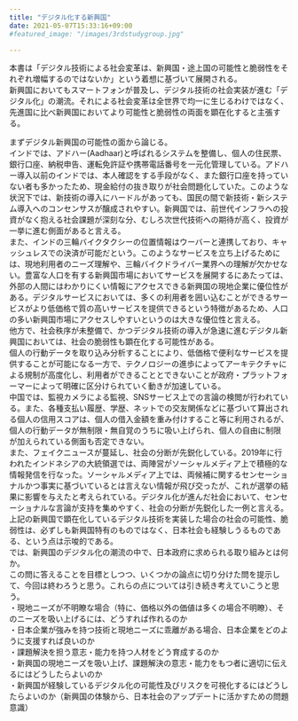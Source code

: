 ```yaml
---
title: "デジタル化する新興国"
date: 2021-05-07T15:33:16+09:00
#featured_image: "/images/3rdstudygroup.jpg"

---
```


本書は「デジタル技術による社会変革は、新興国・途上国の可能性と脆弱性をそれぞれ増幅するのではないか」という着想に基づいて展開される。  
新興国においてもスマートフォンが普及し、デジタル技術の社会実装が進む「デジタル化」の潮流。それによる社会変革は全世界で均一に生じるわけではなく、先進国に比べ新興国においてより可能性と脆弱性の両面を顕在化すると主張する。  
<!--more-->
まずデジタル新興国の可能性の面から論じる。  
インドでは、アドハー(Aadhaar)と呼ばれるシステムを整備し、個人の住民票、銀行口座、納税申告、運転免許証や携帯電話番号を一元化管理している。アドハー導入以前のインドでは、本人確認をする手段がなく、また銀行口座を持っていない者も多かったため、現金給付の抜き取りが社会問題化していた。このような状況下では、新技術の導入にハードルがあっても、国民の間で新技術・新システム導入へのコンセンサスが醸成されやすい。新興国では、前世代インフラへの投資がなく抱える社会課題が深刻な分、むしろ次世代技術への期待が高く、投資が一挙に進む側面があると言える。  
また、インドの三輪バイクタクシーの位置情報はウーバーと連携しており、キャッシュレスでの決済が可能だという。このようなサービスを立ち上げるためには、現地利用者のニーズ理解や、三輪バイクドライバー業界への理解が欠かせない。豊富な人口を有する新興国市場においてサービスを展開するにあたっては、外部の人間にはわかりにくい情報にアクセスできる新興国の現地企業に優位性がある。デジタルサービスにおいては、多くの利用者を囲い込むことができるサービスがより低価格で質の高いサービスを提供できるという特徴があるため、人口の多い新興国市場にアクセスしやすいというのは大きな優位性と言える。  
他方で、社会秩序が未整備で、かつデジタル技術の導入が急速に進むデジタル新興国においては、社会の脆弱性も顕在化する可能性がある。  
個人の行動データを取り込み分析することにより、低価格で便利なサービスを提供することが可能になる一方で、テクノロジーの進歩によってアーキテクチャによる規制が高度化し、利用者ができることとできないことが政府・プラットフォーマーによって明確に区分けられていく動きが加速している。  
中国では、監視カメラによる監視、SNSサービス上での言論の検閲が行われている。また、各種支払い履歴、学歴、ネットでの交友関係などに基づいて算出される個人の信用スコアは、個人の借入金額を重み付けすること等に利用されるが、個人の行動データが無制限・無自覚のうちに吸い上げられ、個人の自由に制限が加えられている側面も否定できない。  
また、フェイクニュースが蔓延し、社会の分断が先鋭化している。2019年に行われたインドネシアの大統領選では、両陣営がソーシャルメディア上で積極的な情報発信を行なった。ソーシャルメディア上では、両候補に関するセンセーショナルかつ事実に基づいているとは言えない情報が飛び交ったが、これが選挙の結果に影響を与えたと考えられている。デジタル化が進んだ社会において、センセーショナルな言論が支持を集めやすく、社会の分断が先鋭化した一例と言える。  
上記の新興国で顕在化しているデジタル技術を実装した場合の社会の可能性、脆弱性は、必ずしも新興国特有のものではなく、日本社会も経験しうるものである、という点は示唆的である。  
では、新興国のデジタル化の潮流の中で、日本政府に求められる取り組みとは何か。  
この問に答えることを目標としつつ、いくつかの論点に切り分けた問を提示して、今回は終わろうと思う。これらの点については引き続き考えていこうと思う。  
・現地ニーズが不明瞭な場合（特に、価格以外の価値は多くの場合不明瞭）、そのニーズを吸い上げるには、どうすれば作れるのか  
・日本企業が強みを持つ技術と現地ニーズに乖離がある場合、日本企業をどのように支援すれば良いのか  
・課題解決を担う意志・能力を持つ人材をどう育成するのか  
・新興国の現地ニーズを吸い上げ、課題解決の意志・能力をもつ者に適切に伝えるにはどうしたらよいのか  
・新興国が経験しているデジタル化の可能性及びリスクを可視化するにはどうしたらよいのか（新興国の体験から、日本社会のアップデートに活かすための問題意識）
